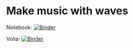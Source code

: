 # Make music with waves
Notebook: [![Binder](https://mybinder.org/badge_logo.svg)](https://mybinder.org/v2/gh/cmg-git/school/HEAD)

Voila: [![Binder](https://mybinder.org/badge_logo.svg)](https://mybinder.org/v2/gh/cmg-git/school/HEAD?labpath=%2Fvoila%2Frender%2Fmaking_music_wd.ipynb)
